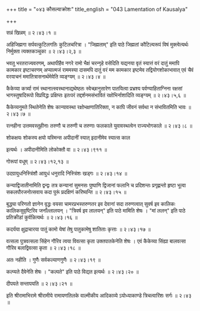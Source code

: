 +++
title = "०४३ कौसल्याक्रोशः"
title_english = "043 Lamentation of Kausalya"

+++


सन्नं खिन्नम्  ॥  २।४३।१  ॥   

  

अहिजिह्मगा सर्पवत्कुटिलगतिः कुटिलचरित्रा । "जिह्मताम्" इति पाठे जिह्मतां
कौटिल्यरूपं विषं मुक्त्वेत्यर्थः निर्मुक्ता त्यक्तकञ्चुका  ॥  २।४३।२,३
 ॥   

  

भवतु भरतराज्यवरणम्, अथापीहैव नगरे रामो भैक्षं चरन्गृहे वसेदिति यद्यनया
वृतं स्यात्तं वरं दातुं ममापि कामकार इष्टाचरणम् अप्यात्मजं राममस्या
दासमपि दातुं वरं मम कामकार इष्टमेव तद्वियोगशोकाभावात् एवं चैवं वरयाचनं
ममातित्रासनार्थमेवेति व्यङ्ग्यम्  ॥  २।४३।४  ॥   

  

कैकेय्या कर्त्र्या रामं स्थानात्स्वस्थानाद्यथेष्ठतः स्वेच्छानुसारेण
पातयित्वा प्रभ्रश्य पर्वण्याहिताग्निना रक्षसां भागस्तुषादिरूपो
विप्रविद्धः प्रक्षिप्तः इतःपरं तद्दर्शनमसंभावितं रक्षोभिर्नाशादिति
व्यङ्ग्यम्  ॥  २।४३।५,६  ॥   

  

कैकेय्यनुमते स्थितेनेति शेषः कान्यावस्था रक्षोभक्षणातिरिक्ता, न कापि
जीवनं सर्वथा न संभावितमिति भावः  ॥  २।४३।७  ॥   

  

रत्नहीना उत्तमवस्तुहीनाः तरुणौ च तरुणी च तरुणाः फलकाले युवावस्थत्वेन
राज्यभोगकाले  ॥  २।४३।८  ॥   

  

शोकक्षयः शोकस्य क्षयो यस्मिन्स अपीदानीं स्यात् इदानीमेव स्यात्स काल  

इत्यर्थः । अपीदानीमिति लोकोक्तौ वा  ॥  २।४३।९११  ॥   

  

गोरूपां वधूम्  ॥  २।४३।१२,१३  ॥   

  

उदग्रायुधनिस्त्रिंशौ आयुधं धनुरादि निस्त्रिंशः खड्गः  ॥  २।४३।१४  ॥   

  

कन्याद्विजातीनामिति द्वन्द्वः तत्र कन्यानां सुमनसः पुष्पाणि द्विजानां
फलानि च प्रदिशन्तः प्रगृह्णन्तो हृष्टा भूत्वा सकलपौरजनोत्सवाय कदा पुरूं
प्रदक्षिणं करिष्यन्ति  ॥  २।४३।१५  ॥   

  

बुद्ध्या परिणतो ज्ञानेन वृद्धः वयसा चामरप्रभस्तरुणतर इव देवानां सदा
तरुणत्वात् सुवर्ष इव कालिकः कालिकसुवृष्टिरिव जनाँल्लालयन् । "त्रिवर्ष इव
लालयन्" इति पाठे मामिति शेषः । "मां ललन्" इति पाठे प्रतिक्रीडां
कुर्वन्नित्यर्थः  ॥  २।४३।१६  ॥   

  

कदर्यया क्षुद्राचारया पातुं कामो येषां तेषु पातुकामेषु शातिताः कृत्ताः
 ॥  २।४३।१७  ॥   

  

वत्सला पुत्रवत्सला सिंहेन गौरिव त्वया विवत्सा कृता उक्तपातकेनेति शेषः ।
एवं कैकेय्या सिंह्या बालवत्सा गौरिव बलाद्विवत्सा कृता  ॥  २।४३।१८  ॥   

  

अतः नहीति । गुणैः सर्वकल्याणगुणैः  ॥  २।४३।१९  ॥   

  

कल्प्यते दैवेनेति शेषः । "कल्पते" इति पाठे विद्यत इत्यर्थः  ॥  २।४३।२०
 ॥   

  

दीपयते सन्तापयति  ॥  २।४३।२१  ॥   

  

इति श्रीरामाभिरामे श्रीरामीये रामायणतिलके वाल्मीकीय आदिकाव्ये
ऽयोध्याकाण्डे त्रिचत्वारिंशः सर्गः  ॥  २।४३  ॥   

  

  


